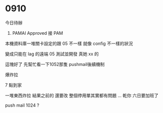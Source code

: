 # 0910

今日待辦

1. PAMAI Approved 接 PAM

本機資料庫一堆關卡設定的跟 05 不一樣 就像 config 不一樣的狀況

變成只能在 lag 的遠端 05 測試並開發 真她 xx 的

這塊好了 先幫忙看一下1052那隻 pushmail後續機制

爆炸拉

7 點到家

一堆東西炸拉 結果之前的 還要改 整個停用單其實都有問題 ... 乾你 六日要加班了

push mail 1024 ?